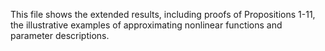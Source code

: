 This file shows the extended results, including proofs of Propositions 1-11, the illustrative examples of approximating nonlinear functions and parameter descriptions.
